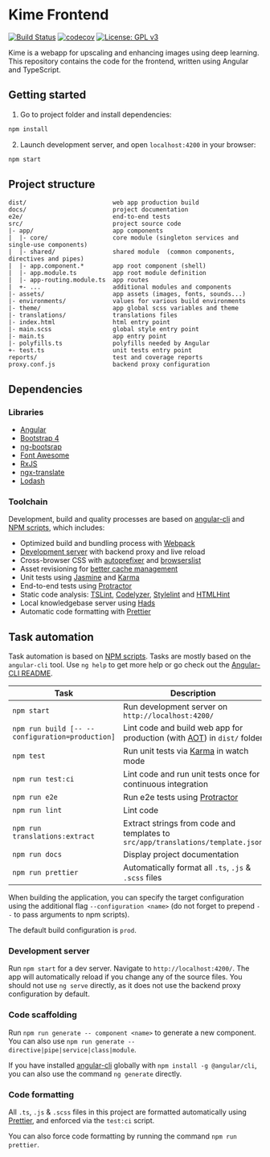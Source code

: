 # Kime Frontend

[![Build Status](https://travis-ci.com/kime/frontend.svg?branch=master)](https://travis-ci.com/kime/frontend)
[![codecov](https://codecov.io/gh/kime/frontend/branch/master/graph/badge.svg)](https://codecov.io/gh/kime/frontend)
[![License: GPL v3](https://img.shields.io/badge/License-GPLv3-blue.svg)](https://www.gnu.org/licenses/gpl-3.0)

Kime is a webapp for upscaling and enhancing images using deep learning. This repository contains the code for the frontend, written using Angular and TypeScript. 

## Getting started

1. Go to project folder and install dependencies:
 ```sh
 npm install
 ```

2. Launch development server, and open `localhost:4200` in your browser:
 ```sh
 npm start
 ```

## Project structure

```
dist/                        web app production build
docs/                        project documentation
e2e/                         end-to-end tests
src/                         project source code
|- app/                      app components
|  |- core/                  core module (singleton services and single-use components)
|  |- shared/                shared module  (common components, directives and pipes)
|  |- app.component.*        app root component (shell)
|  |- app.module.ts          app root module definition
|  |- app-routing.module.ts  app routes
|  +- ...                    additional modules and components
|- assets/                   app assets (images, fonts, sounds...)
|- environments/             values for various build environments
|- theme/                    app global scss variables and theme
|- translations/             translations files
|- index.html                html entry point
|- main.scss                 global style entry point
|- main.ts                   app entry point
|- polyfills.ts              polyfills needed by Angular
+- test.ts                   unit tests entry point
reports/                     test and coverage reports
proxy.conf.js                backend proxy configuration
```

## Dependencies

### Libraries

- [Angular](https://angular.io)
- [Bootstrap 4](https://getbootstrap.com)
- [ng-bootsrap](https://ng-bootstrap.github.io/)
- [Font Awesome](http://fontawesome.io)
- [RxJS](http://reactivex.io/rxjs)
- [ngx-translate](https://github.com/ngx-translate/core)
- [Lodash](https://lodash.com)

### Toolchain

Development, build and quality processes are based on [angular-cli](https://github.com/angular/angular-cli) and [NPM scripts](https://docs.npmjs.com/misc/scripts), which includes:

- Optimized build and bundling process with [Webpack](https://webpack.github.io)
- [Development server](https://webpack.github.io/docs/webpack-dev-server.html) with backend proxy and live reload
- Cross-browser CSS with [autoprefixer](https://github.com/postcss/autoprefixer) and [browserslist](https://github.com/ai/browserslist)
- Asset revisioning for [better cache management](https://webpack.github.io/docs/long-term-caching.html)
- Unit tests using [Jasmine](http://jasmine.github.io) and [Karma](https://karma-runner.github.io)
- End-to-end tests using [Protractor](https://github.com/angular/protractor)
- Static code analysis: [TSLint](https://github.com/palantir/tslint), [Codelyzer](https://github.com/mgechev/codelyzer), [Stylelint](http://stylelint.io) and [HTMLHint](http://htmlhint.com/)
- Local knowledgebase server using [Hads](https://github.com/sinedied/hads)
- Automatic code formatting with [Prettier](https://prettier.io)

## Task automation

Task automation is based on [NPM scripts](https://docs.npmjs.com/misc/scripts). Tasks are mostly based on the `angular-cli` tool. Use `ng help` to get more help or go check out the [Angular-CLI README](https://github.com/angular/angular-cli).

Task                            | Description
--------------------------------|--------------------------------------------------------------------------------------
`npm start`                     | Run development server on `http://localhost:4200/`
`npm run build [-- --configuration=production]` | Lint code and build web app for production (with [AOT](https://angular.io/guide/aot-compiler)) in `dist/` folder
`npm test`                      | Run unit tests via [Karma](https://karma-runner.github.io) in watch mode
`npm run test:ci`               | Lint code and run unit tests once for continuous integration
`npm run e2e`                   | Run e2e tests using [Protractor](http://www.protractortest.org)
`npm run lint`                  | Lint code
`npm run translations:extract`  | Extract strings from code and templates to `src/app/translations/template.json`
`npm run docs`                  | Display project documentation
`npm run prettier`              | Automatically format all `.ts`, `.js` & `.scss` files

When building the application, you can specify the target configuration using the additional flag `--configuration <name>` (do not forget to prepend `--` to pass arguments to npm scripts).

The default build configuration is `prod`.

### Development server

Run `npm start` for a dev server. Navigate to `http://localhost:4200/`. The app will automatically reload if you change any of the source files. You should not use `ng serve` directly, as it does not use the backend proxy configuration by default.

### Code scaffolding

Run `npm run generate -- component <name>` to generate a new component. You can also use `npm run generate -- directive|pipe|service|class|module`.

If you have installed [angular-cli](https://github.com/angular/angular-cli) globally with `npm install -g @angular/cli`, you can also use the command `ng generate` directly.

### Code formatting

All `.ts`, `.js` & `.scss` files in this project are formatted automatically using [Prettier](https://prettier.io), and enforced via the `test:ci` script.

You can also force code formatting by running the command `npm run prettier`.
